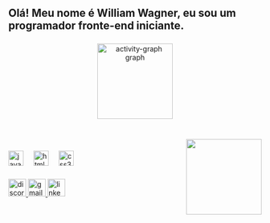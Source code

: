 <h2 align="left">Olá! Meu nome é William Wagner, eu sou um programador fronte-end iniciante.</h2>

###

<div align="center">
  <img src="https://github-readme-activity-graph.vercel.app/graph?username=WilliamDWTY&custom_title=Minha%20Atividade&theme=gotham&title_color=#131c67&area=false&hide_border=true" height="150" alt="activity-graph graph"  />
</div>

###

<br clear="both">

<img align="right" height="150" src="https://i.pinimg.com/originals/7b/6d/ef/7b6def1234d467fcc28e77c9cc7e3eda.gif"  />

###

<div align="left">
  <img src="https://cdn.jsdelivr.net/gh/devicons/devicon/icons/javascript/javascript-original.svg" height="30" alt="javascript logo"  />
  <img width="12" />
  <img src="https://cdn.jsdelivr.net/gh/devicons/devicon/icons/html5/html5-original.svg" height="30" alt="html5 logo"  />
  <img width="12" />
  <img src="https://cdn.jsdelivr.net/gh/devicons/devicon/icons/css3/css3-original.svg" height="30" alt="css3 logo"  />
</div>

###

<div align="left">
  <a href="dowatyy" target="_blank">
    <img src="https://img.shields.io/static/v1?message=Discord&logo=discord&label=&color=7289DA&logoColor=Red&labelColor=&style=for-the-badge" height="35" alt="discord logo"  />
  </a>
  <a href="https://is.gd/wagnerwilliam_email" target="_blank">
    <img src="https://img.shields.io/static/v1?message=Gmail&logo=gmail&label=&color=D14836&logoColor=white&labelColor=&style=for-the-badge" height="35" alt="gmail logo"  />
  </a>
  <a href="https://www.linkedin.com/in/william-w-a-s" target="_blank">
    <img src="https://img.shields.io/static/v1?message=LinkedIn&logo=linkedin&label=&color=0077B5&logoColor=white&labelColor=&style=for-the-badge" height="35" alt="linkedin logo"  />
  </a>
</div>

###
